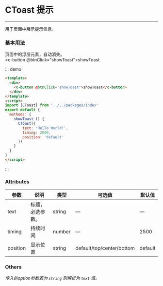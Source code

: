 <script>
import {CToast} from '../../packages/index'
export default {
  methods: {
    showToast () {
      CToast({
        text: 'Hello World!',
        timing: 2500,
        position: 'default'
      })
    }
  }
}
</script>
# CToast 提示
----
用于页面中展示提示信息。

### 基本用法
页面中的浮层元素，自动消失。<br>
<c-button @btnClick="showToast">showToast</c-button>

::: demo
```html
<template>
  <div>
    <c-button @btnClick="showToast">showToast</c-button>
  </div>
</template>
<script>
import {CToast} from '../../packages/index'
export default {
  methods: {
    showToast () {
      CToast({
        text: 'Hello World!',
        timing: 2000,
        position: 'default'
      })
    }
  }
}
</script>
```
:::

### Attributes
| 参数      | 说明                                 | 类型      | 可选值       | 默认值   |
|---------- |------------------------------------ |---------- |------------- |-------- |
|text      |	标题，必选参数。                     |	string   |	—           |	—       |
|timing	      | 持续时间                           |	number   |		—           |	2500      |
|position |	显示位置                         |	string    |	default/top/center/bottom             |	default  |
### Others
_传入的option参数若为 `string` 则解析为 `text` 值。_
